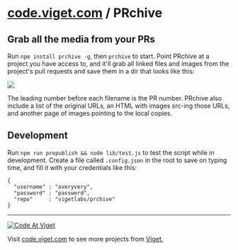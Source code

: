 # [code.viget.com](http://code.viget.com/) / PRchive

## Grab all the media from your PRs

Run `npm install prchive -g`, then `prchive` to start. Point PRchive at a project you have access to, and it'll grab all linked files and images from the project's pull requests and save them in a dir that looks like this:

<img src="https://s3.amazonaws.com/f.cl.ly/items/0e0Y2J3Q2A2I1e3K1D0C/Screen%20Shot%202014-12-04%20at%205.00.07%20PM.png">

The leading number before each filename is the PR number. PRchive also include a list of the original URLs, an HTML with images src-ing those URLs, and another page of images pointing to the local copies.

## Development

Run `npm run prepublish && node lib/test.js` to test the script while in development. Create a file called `.config.json` in the root to save on typing time, and fill it with your credentials like this:

```
{
  "username" : "averyvery",
  "password" : "password",
  "repo"     : "vigetlabs/prchive"
}
```

***

<a href="http://code.viget.com">
  <img src="http://code.viget.com/github-banner.png" alt="Code At Viget">
</a>

Visit [code.viget.com](http://code.viget.com) to see more projects from [Viget.](https://viget.com)
